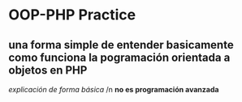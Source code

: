 # OOP-PHP Practice
## una forma simple de entender basicamente como funciona la pogramación orientada a objetos en PHP
*explicación de forma básica* /n
**no es programación avanzada**
